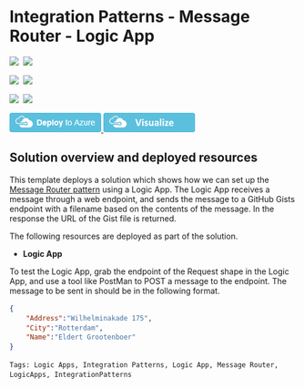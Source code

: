 # Integration Patterns - Message Router - Logic App

<IMG SRC="https://azbotstorage.blob.core.windows.net/badges/101-integrationpatterns-messagerouter-logicapp/PublicLastTestDate.svg" />&nbsp;
<IMG SRC="https://azbotstorage.blob.core.windows.net/badges/101-integrationpatterns-messagerouter-logicapp/PublicDeployment.svg" />&nbsp;

<IMG SRC="https://azbotstorage.blob.core.windows.net/badges/101-integrationpatterns-messagerouter-logicapp/FairfaxLastTestDate.svg" />&nbsp;
<IMG SRC="https://azbotstorage.blob.core.windows.net/badges/101-integrationpatterns-messagerouter-logicapp/FairfaxDeployment.svg" />&nbsp;

<IMG SRC="https://azbotstorage.blob.core.windows.net/badges/101-integrationpatterns-messagerouter-logicapp/BestPracticeResult.svg" />&nbsp;
<IMG SRC="https://azbotstorage.blob.core.windows.net/badges/101-integrationpatterns-messagerouter-logicapp/CredScanResult.svg" />&nbsp;

<a href="https://portal.azure.com/#create/Microsoft.Template/uri/https%3A%2F%2Fraw.githubusercontent.com%2FAzure%2Fazure-quickstart-templates%2Fmaster%2F101-integrationpatterns-messagerouter-logicapp%2Fazuredeploy.json" target="_blank">
<img src="https://raw.githubusercontent.com/Azure/azure-quickstart-templates/master/1-CONTRIBUTION-GUIDE/images/deploytoazure.png"/>
</a>
<a href="http://armviz.io/#/?load=https%3A%2F%2Fraw.githubusercontent.com%2FAzure%2Fazure-quickstart-templates%2Fmaster%2F101-integrationpatterns-messagerouter-logicapp%2Fazuredeploy.json" target="_blank">
<img src="https://raw.githubusercontent.com/Azure/azure-quickstart-templates/master/1-CONTRIBUTION-GUIDE/images/visualizebutton.png"/>
</a>

## Solution overview and deployed resources

This template deploys a solution which shows how we can set up the <a href="http://www.enterpriseintegrationpatterns.com/patterns/messaging/MessageRouter.html" target="_blank">Message Router pattern</a> using a Logic App. The Logic App receives a message through a web endpoint, and sends the message to a GitHub Gists endpoint with a filename based on the contents of the message. In the response the URL of the Gist file is returned.

The following resources are deployed as part of the solution.

+ **Logic App**

To test the Logic App, grab the endpoint of the Request shape in the Logic App, and use a tool like PostMan to POST a message to the endpoint. The message to be sent in should be in the following format.

```json
{
	"Address":"Wilhelminakade 175",
	"City":"Rotterdam",
	"Name":"Eldert Grootenboer"
}
```

`Tags: Logic Apps, Integration Patterns, Logic App, Message Router, LogicApps, IntegrationPatterns`
